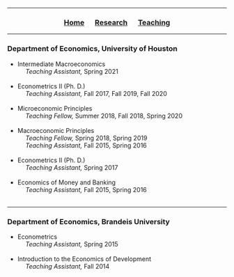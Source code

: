 ___

<h3> 
    <p align="center"> 
        <a href="https://xmgbautista.github.io/">Home</a> &emsp;
        <a href="https://xmgbautista.github.io/research">Research</a> &emsp;
        <a href="https://xmgbautista.github.io/teaching">Teaching</a>
    </p>
</h3>

___

<h3> 
    Department of Economics, University of Houston
</h3>
        
<ul>
    <li> Intermediate Macroeconomics <br>
            &emsp; <em> Teaching Assistant, </em> Spring 2021 </li> <br>
    <li> Econometrics II (Ph. D.) <br>
            &emsp; <em> Teaching Assistant, </em> Fall 2017, Fall 2019, Fall 2020 </li> <br>
    <li> Microeconomic Principles<br>
            &emsp; <em> Teaching Fellow, </em> Summer 2018, Fall 2018, Spring 2020 </li> <br>
    <li> Macroeconomic Principles<br>
            &emsp; <em> Teaching Fellow, </em> Spring 2018, Spring 2019 <br>
            &emsp; <em> Teaching Assistant, </em> Fall 2015, Spring 2016 </li> <br>
    <li> Econometrics II (Ph. D.) <br>
            &emsp; <em> Teaching Assistant, </em> Spring 2017 </li> <br>
    <li> Economics of Money and Banking <br>
            &emsp; <em> Teaching Assistant, </em> Fall 2015, Spring 2016 </li> <br>
</ul>

___

<h3> 
    Department of Economics, Brandeis University
</h3>
    
<ul>
    <li> Econometrics <br>
            &emsp; <em> Teaching Assistant, </em> Spring 2015 </li> <br>
    <li> Introduction to the Economics of Development <br>
            &emsp; <em> Teaching Assistant, </em> Fall 2014 </li> <br>
</ul>
